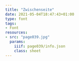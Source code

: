 ```yaml
---
title: "Zwischenseite"
date: 2021-05-04T18:47:43+01:00
type: font
tags:
- Font
resources:
- src: "page039.jpg"
  params:
    iiif: page039/info.json
    class: sheet
---
```

